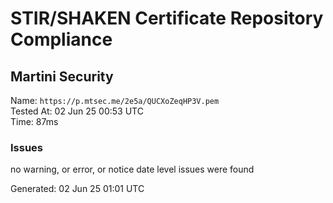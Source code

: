 # STIR/SHAKEN Certificate Repository Compliance

## Martini Security

Name: `https://p.mtsec.me/2e5a/QUCXoZeqHP3V.pem`\
Tested At: 02 Jun 25 00:53 UTC\
Time: 87ms

### Issues

no warning, or error, or notice date level issues were found

Generated: 02 Jun 25 01:01 UTC